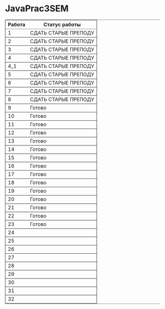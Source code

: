 # JavaPrac3SEM

<table border="2" cellspacing="0" cellpadding="6" rules="groups" frame="hsides">


<colgroup>
<col  class="org-right" />

<col  class="org-left" />
</colgroup>
<thead>
<tr>
<th scope="col" class="org-right">Работа</th>
<th scope="col" class="org-left">Статус работы</th>
</tr>
</thead>

<tbody>
<tr>
<td class="org-right">1</td>
<td class="org-left">СДАТЬ СТАРЫЕ ПРЕПОДУ</td>
</tr>
</tbody>

<tbody>
<tr>
<td class="org-right">2</td>
<td class="org-left">СДАТЬ СТАРЫЕ ПРЕПОДУ</td>
</tr>
</tbody>

<tbody>
<tr>
<td class="org-right">3</td>
<td class="org-left">СДАТЬ СТАРЫЕ ПРЕПОДУ</td>
</tr>
</tbody>

<tbody>
<tr>
<td class="org-right">4</td>
<td class="org-left">СДАТЬ СТАРЫЕ ПРЕПОДУ</td>
</tr>
</tbody>

<tbody>
<tr>
<td class="org-right">4_1</td>
<td class="org-left">СДАТЬ СТАРЫЕ ПРЕПОДУ</td>
</tr>
</tbody>

<tbody>
<tr>
<td class="org-right">5</td>
<td class="org-left">СДАТЬ СТАРЫЕ ПРЕПОДУ</td>
</tr>
</tbody>

<tbody>
<tr>
<td class="org-right">6</td>
<td class="org-left">СДАТЬ СТАРЫЕ ПРЕПОДУ</td>
</tr>
</tbody>

<tbody>
<tr>
<td class="org-right">7</td>
<td class="org-left">СДАТЬ СТАРЫЕ ПРЕПОДУ</td>
</tr>
</tbody>

<tbody>
<tr>
<td class="org-right">8</td>
<td class="org-left">СДАТЬ СТАРЫЕ ПРЕПОДУ</td>
</tr>
</tbody>

<tbody>
<tr>
<td class="org-right">9</td>
<td class="org-left">Готово</td>
</tr>
</tbody>

<tbody>
<tr>
<td class="org-right">10</td>
<td class="org-left">Готово</td>
</tr>
</tbody>

<tbody>
<tr>
<td class="org-right">11</td>
<td class="org-left">Готово</td>
</tr>
</tbody>

<tbody>
<tr>
<td class="org-right">12</td>
<td class="org-left">Готово</td>
</tr>
</tbody>

<tbody>
<tr>
<td class="org-right">13</td>
<td class="org-left">Готово</td>
</tr>
</tbody>

<tbody>
<tr>
<td class="org-right">14</td>
<td class="org-left">Готово</td>
</tr>
</tbody>

<tbody>
<tr>
<td class="org-right">15</td>
<td class="org-left">Готово</td>
</tr>
</tbody>

<tbody>
<tr>
<td class="org-right">16</td>
<td class="org-left">Готово</td>
</tr>
</tbody>

<tbody>
<tr>
<td class="org-right">17</td>
<td class="org-left">Готово</td>
</tr>
</tbody>

<tbody>
<tr>
<td class="org-right">18</td>
<td class="org-left">Готово</td>
</tr>
</tbody>

<tbody>
<tr>
<td class="org-right">19</td>
<td class="org-left">Готово</td>
</tr>
</tbody>

<tbody>
<tr>
<td class="org-right">20</td>
<td class="org-left">Готово</td>
</tr>
</tbody>

<tbody>
<tr>
<td class="org-right">21</td>
<td class="org-left">Готово</td>
</tr>
</tbody>

<tbody>
<tr>
<td class="org-right">22</td>
<td class="org-left">Готово</td>
</tr>
</tbody>

<tbody>
<tr>
<td class="org-right">23</td>
<td class="org-left">Готово</td>
</tr>
</tbody>

<tbody>
<tr>
<td class="org-right">24</td>
<td class="org-left">&#xa0;</td>
</tr>
</tbody>

<tbody>
<tr>
<td class="org-right">25</td>
<td class="org-left">&#xa0;</td>
</tr>
</tbody>

<tbody>
<tr>
<td class="org-right">26</td>
<td class="org-left">&#xa0;</td>
</tr>
</tbody>

<tbody>
<tr>
<td class="org-right">27</td>
<td class="org-left">&#xa0;</td>
</tr>
</tbody>

<tbody>
<tr>
<td class="org-right">28</td>
<td class="org-left">&#xa0;</td>
</tr>
</tbody>

<tbody>
<tr>
<td class="org-right">29</td>
<td class="org-left">&#xa0;</td>
</tr>
</tbody>

<tbody>
<tr>
<td class="org-right">30</td>
<td class="org-left">&#xa0;</td>
</tr>
</tbody>

<tbody>
<tr>
<td class="org-right">31</td>
<td class="org-left">&#xa0;</td>
</tr>
</tbody>

<tbody>
<tr>
<td class="org-right">32</td>
<td class="org-left">&#xa0;</td>
</tr>
</tbody>
</table>
